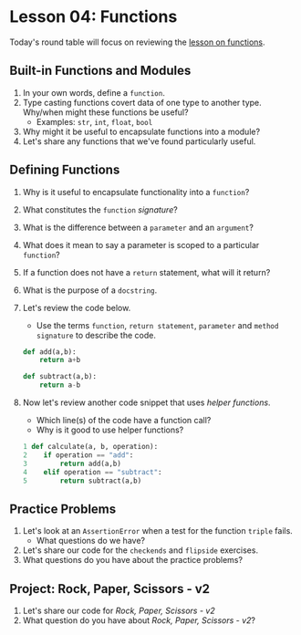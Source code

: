 # Lesson 04: Functions

Today's round table will focus on reviewing the [lesson on functions](XXX).

## Built-in Functions and Modules

1. In your own words, define a `function`.
1. Type casting functions covert data of one type to another type. Why/when might these functions be useful?
    * Examples: `str`, `int`, `float`, `bool`
1. Why might it be useful to encapsulate functions into a module?
1. Let's share any functions that we've found particularly useful.

## Defining Functions

1. Why is it useful to encapsulate functionality into a `function`?
1. What constitutes the `function` *signature*?
1. What is the difference between a `parameter` and an `argument`?
1. What does it mean to say a parameter is scoped to a particular `function`?
1. If a function does not have a `return` statement, what will it return?
1. What is the purpose of a `docstring`.
1. Let's review the code below. 
    * Use the terms `function`, `return statement`, `parameter` and `method signature` to describe the code.

    ```python
    def add(a,b):
        return a+b

    def subtract(a,b):
        return a-b
    ```
1. Now let's review another code snippet that uses *helper functions*. 
    * Which line(s) of the code have a function call?
    * Why is it good to use helper functions?

     ```python
    1 def calculate(a, b, operation):
    2    if operation == "add":
    3        return add(a,b)
    4    elif operation == "subtract":
    5        return subtract(a,b)
    ```

## Practice Problems
1. Let's look at an `AssertionError` when a test for the function `triple` fails. 
    * What questions do we have?
1. Let's share our code for the `checkends` and `flipside` exercises.
1. What questions do you have about the practice problems?

## Project: Rock, Paper, Scissors - v2
1. Let's share our code for *Rock, Paper, Scissors - v2*
1. What question do you have about *Rock, Paper, Scissors - v2*?
